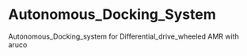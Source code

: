 # Autonomous_Docking_System
Autonomous_Docking_system for Differential_drive_wheeled AMR with aruco 
